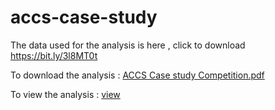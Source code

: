 # accs-case-study

The data used for the analysis is here , click to download https://bit.ly/3l8MT0t


To download the analysis : [ACCS Case study Competition.pdf](https://github.com/AmiAnurag/accs-case-study/files/7630644/ACCS.Case.study.Competition.pdf)

To view the analysis : [view](https://github.com/AmiAnurag/accs-case-study/blob/main/ACCS.Case.study.Competition.pdf)
